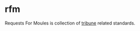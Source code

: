 # rfm

Requests For Moules is collection of [tribune](./docs/standard/tribune.md) related standards.
